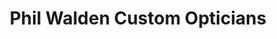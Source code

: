 ---
title: "Phil Walden Custom Opticians"
url: /georgetown/phil-walden-custom-opticians/
shop: Optiker
---